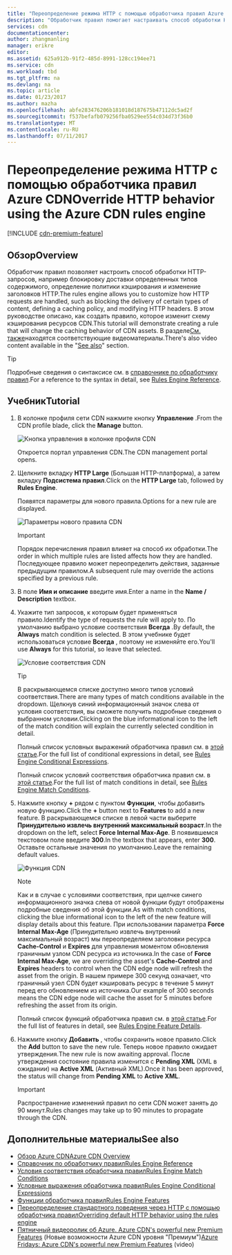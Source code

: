 ```yaml
---
title: "Переопределение режима HTTP с помощью обработчика правил Azure CDN | Документация Майкрософт"
description: "Обработчик правил помогает настраивать способ обработки HTTP-запросов в Azure CDN, включая блокировку доставки определенных типов содержимого, определение политики кэширования и изменение заголовков HTTP."
services: cdn
documentationcenter: 
author: zhangmanling
manager: erikre
editor: 
ms.assetid: 625a912b-91f2-485d-8991-128cc194ee71
ms.service: cdn
ms.workload: tbd
ms.tgt_pltfrm: na
ms.devlang: na
ms.topic: article
ms.date: 01/23/2017
ms.author: mazha
ms.openlocfilehash: abfe283476206b181018d187675b47112dc5ad2f
ms.sourcegitcommit: f537befafb079256fba0529ee554c034d73f36b0
ms.translationtype: MT
ms.contentlocale: ru-RU
ms.lasthandoff: 07/11/2017
---
```

# <a name="override-http-behavior-using-the-azure-cdn-rules-engine"></a><span data-ttu-id="da493-103">Переопределение режима HTTP с помощью обработчика правил Azure CDN</span><span class="sxs-lookup"><span data-stu-id="da493-103">Override HTTP behavior using the Azure CDN rules engine</span></span>
[!INCLUDE [cdn-premium-feature](../../includes/cdn-premium-feature.md)]

## <a name="overview"></a><span data-ttu-id="da493-104">Обзор</span><span class="sxs-lookup"><span data-stu-id="da493-104">Overview</span></span>
<span data-ttu-id="da493-105">Обработчик правил позволяет настроить способ обработки HTTP-запросов, например блокировку доставки определенных типов содержимого, определение политики кэширования и изменение заголовков HTTP.</span><span class="sxs-lookup"><span data-stu-id="da493-105">The rules engine allows you to customize how HTTP requests are handled, such as blocking the delivery of certain types of content, defining a caching policy, and modifying HTTP headers.</span></span>  <span data-ttu-id="da493-106">В этом руководстве описано, как создать правило, которое изменит схему кэширования ресурсов CDN.</span><span class="sxs-lookup"><span data-stu-id="da493-106">This tutorial will demonstrate creating a rule that will change the caching behavior of CDN assets.</span></span>  <span data-ttu-id="da493-107">В разделе[См. также](#see-also)находятся соответствующие видеоматериалы.</span><span class="sxs-lookup"><span data-stu-id="da493-107">There's also video content available in the "[See also](#see-also)" section.</span></span>

   > [!TIP] 
   > <span data-ttu-id="da493-108">Подробные сведения о синтаксисе см. в [справочнике по обработчику правил](cdn-rules-engine-reference.md).</span><span class="sxs-lookup"><span data-stu-id="da493-108">For a reference to the syntax in detail, see [Rules Engine Reference](cdn-rules-engine-reference.md).</span></span>
   > 


## <a name="tutorial"></a><span data-ttu-id="da493-109">Учебник</span><span class="sxs-lookup"><span data-stu-id="da493-109">Tutorial</span></span>
1. <span data-ttu-id="da493-110">В колонке профиля сети CDN нажмите кнопку **Управление** .</span><span class="sxs-lookup"><span data-stu-id="da493-110">From the CDN profile blade, click the **Manage** button.</span></span>
   
    ![Кнопка управления в колонке профиля CDN](./media/cdn-rules-engine/cdn-manage-btn.png)
   
    <span data-ttu-id="da493-112">Откроется портал управления CDN.</span><span class="sxs-lookup"><span data-stu-id="da493-112">The CDN management portal opens.</span></span>
2. <span data-ttu-id="da493-113">Щелкните вкладку **HTTP Large** (Большая HTTP-платформа), а затем вкладку **Подсистема правил**.</span><span class="sxs-lookup"><span data-stu-id="da493-113">Click on the **HTTP Large** tab, followed by **Rules Engine**.</span></span>
   
    <span data-ttu-id="da493-114">Появятся параметры для нового правила.</span><span class="sxs-lookup"><span data-stu-id="da493-114">Options for a new rule are displayed.</span></span>
   
    ![Параметры нового правила CDN](./media/cdn-rules-engine/cdn-new-rule.png)
   
   > [!IMPORTANT]
   > <span data-ttu-id="da493-116">Порядок перечисления правил влияет на способ их обработки.</span><span class="sxs-lookup"><span data-stu-id="da493-116">The order in which multiple rules are listed affects how they are handled.</span></span> <span data-ttu-id="da493-117">Последующее правило может переопределить действия, заданные предыдущим правилом.</span><span class="sxs-lookup"><span data-stu-id="da493-117">A subsequent rule may override the actions specified by a previous rule.</span></span>
   > 
   > 
3. <span data-ttu-id="da493-118">В поле **Имя и описание** введите имя.</span><span class="sxs-lookup"><span data-stu-id="da493-118">Enter a name in the **Name / Description** textbox.</span></span>
4. <span data-ttu-id="da493-119">Укажите тип запросов, к которым будет применяться правило.</span><span class="sxs-lookup"><span data-stu-id="da493-119">Identify the type of requests the rule will apply to.</span></span>  <span data-ttu-id="da493-120">По умолчанию выбрано условие соответствия **Всегда** .</span><span class="sxs-lookup"><span data-stu-id="da493-120">By default, the **Always** match condition is selected.</span></span>  <span data-ttu-id="da493-121">В этом учебнике будет использоваться условие **Всегда** , поэтому не изменяйте его.</span><span class="sxs-lookup"><span data-stu-id="da493-121">You'll use **Always** for this tutorial, so leave that selected.</span></span>
   
   ![Условие соответствия CDN](./media/cdn-rules-engine/cdn-request-type.png)
   
   > [!TIP]
   > <span data-ttu-id="da493-123">В раскрывающемся списке доступно много типов условий соответствия.</span><span class="sxs-lookup"><span data-stu-id="da493-123">There are many types of match conditions available in the dropdown.</span></span>  <span data-ttu-id="da493-124">Щелкнув синий информационный значок слева от условия соответствия, вы сможете получить подробные сведения о выбранном условии.</span><span class="sxs-lookup"><span data-stu-id="da493-124">Clicking on the blue informational icon to the left of the match condition will explain the currently selected condition in detail.</span></span>
   > 
   >  <span data-ttu-id="da493-125">Полный список условных выражений обработчика правил см. в [этой статье](cdn-rules-engine-reference-match-conditions.md).</span><span class="sxs-lookup"><span data-stu-id="da493-125">For the full list of conditional expressions in detail, see [Rules Engine Conditional Expressions](cdn-rules-engine-reference-match-conditions.md).</span></span>
   >  
   > <span data-ttu-id="da493-126">Полный список условий соответствия обработчика правил см. в [этой статье](cdn-rules-engine-reference-match-conditions.md).</span><span class="sxs-lookup"><span data-stu-id="da493-126">For the full list of match conditions in detail, see [Rules Engine Match Conditions](cdn-rules-engine-reference-match-conditions.md).</span></span>
   > 
   > 
5. <span data-ttu-id="da493-127">Нажмите кнопку **+** рядом с пунктом **Функции**, чтобы добавить новую функцию.</span><span class="sxs-lookup"><span data-stu-id="da493-127">Click the **+** button next to **Features** to add a new feature.</span></span>  <span data-ttu-id="da493-128">В раскрывающемся списке в левой части выберите **Принудительно извлечь внутренний максимальный возраст**.</span><span class="sxs-lookup"><span data-stu-id="da493-128">In the dropdown on the left, select **Force Internal Max-Age**.</span></span>  <span data-ttu-id="da493-129">В появившемся текстовом поле введите **300**.</span><span class="sxs-lookup"><span data-stu-id="da493-129">In the textbox that appears, enter **300**.</span></span>  <span data-ttu-id="da493-130">Оставьте остальные значения по умолчанию.</span><span class="sxs-lookup"><span data-stu-id="da493-130">Leave the remaining default values.</span></span>
   
   ![Функция CDN](./media/cdn-rules-engine/cdn-new-feature.png)
   
   > [!NOTE]
   > <span data-ttu-id="da493-132">Как и в случае с условиями соответствия, при щелчке синего информационного значка слева от новой функции будут отображены подробные сведения об этой функции.</span><span class="sxs-lookup"><span data-stu-id="da493-132">As with match conditions, clicking the blue informational icon to the left of the new feature will display details about this feature.</span></span>  <span data-ttu-id="da493-133">При использовании параметра **Force Internal Max-Age** (Принудительно извлечь внутренний максимальный возраст) мы переопределяем заголовки ресурса **Cache-Control** и **Expires** для управления моментом обновления граничным узлом CDN ресурса из источника.</span><span class="sxs-lookup"><span data-stu-id="da493-133">In the case of **Force Internal Max-Age**, we are overriding the asset's **Cache-Control** and **Expires** headers to control when the CDN edge node will refresh the asset from the origin.</span></span>  <span data-ttu-id="da493-134">В нашем примере 300 секунд означает, что граничный узел CDN будет кэшировать ресурс в течение 5 минут перед его обновлением из источника.</span><span class="sxs-lookup"><span data-stu-id="da493-134">Our example of 300 seconds means the CDN edge node will cache the asset for 5 minutes before refreshing the asset from its origin.</span></span>
   > 
   > <span data-ttu-id="da493-135">Полный список функций обработчика правил см. в [этой статье](cdn-rules-engine-reference-features.md).</span><span class="sxs-lookup"><span data-stu-id="da493-135">For the full list of features in detail, see [Rules Engine Feature Details](cdn-rules-engine-reference-features.md).</span></span>
   > 
   > 
6. <span data-ttu-id="da493-136">Нажмите кнопку **Добавить** , чтобы сохранить новое правило.</span><span class="sxs-lookup"><span data-stu-id="da493-136">Click the **Add** button to save the new rule.</span></span>  <span data-ttu-id="da493-137">Теперь новое правило ожидает утверждения.</span><span class="sxs-lookup"><span data-stu-id="da493-137">The new rule is now awaiting approval.</span></span> <span data-ttu-id="da493-138">После утверждения состояние правила изменится с **Pending XML** (XML в ожидании) на **Active XML** (Активный XML).</span><span class="sxs-lookup"><span data-stu-id="da493-138">Once it has been approved, the status will change from **Pending XML** to **Active XML**.</span></span>
   
   > [!IMPORTANT]
   > <span data-ttu-id="da493-139">Распространение изменений правил по сети CDN может занять до 90 минут.</span><span class="sxs-lookup"><span data-stu-id="da493-139">Rules changes may take up to 90 minutes to propagate through the CDN.</span></span>
   > 
   > 

## <a name="see-also"></a><span data-ttu-id="da493-140">Дополнительные материалы</span><span class="sxs-lookup"><span data-stu-id="da493-140">See also</span></span>
* [<span data-ttu-id="da493-141">Обзор Azure CDN</span><span class="sxs-lookup"><span data-stu-id="da493-141">Azure CDN Overview</span></span>](cdn-overview.md)
* [<span data-ttu-id="da493-142">Справочник по обработчику правил</span><span class="sxs-lookup"><span data-stu-id="da493-142">Rules Engine Reference</span></span>](cdn-rules-engine-reference.md)
* [<span data-ttu-id="da493-143">Условия соответствия обработчика правил</span><span class="sxs-lookup"><span data-stu-id="da493-143">Rules Engine Match Conditions</span></span>](cdn-rules-engine-reference-match-conditions.md)
* [<span data-ttu-id="da493-144">Условные выражения обработчика правил</span><span class="sxs-lookup"><span data-stu-id="da493-144">Rules Engine Conditional Expressions</span></span>](cdn-rules-engine-reference-conditional-expressions.md)
* [<span data-ttu-id="da493-145">Функции обработчика правил</span><span class="sxs-lookup"><span data-stu-id="da493-145">Rules Engine Features</span></span>](cdn-rules-engine-reference-features.md)
* [<span data-ttu-id="da493-146">Переопределение стандартного поведения через HTTP с помощью обработчика правил</span><span class="sxs-lookup"><span data-stu-id="da493-146">Overriding default HTTP behavior using the rules engine</span></span>](cdn-rules-engine.md)
* <span data-ttu-id="da493-147">[Пятничный видеоролик об Azure. Azure CDN's powerful new Premium Features](https://azure.microsoft.com/documentation/videos/azure-cdns-powerful-new-premium-features/) (Новые возможности Azure CDN уровня "Премиум")</span><span class="sxs-lookup"><span data-stu-id="da493-147">[Azure Fridays: Azure CDN's powerful new Premium Features](https://azure.microsoft.com/documentation/videos/azure-cdns-powerful-new-premium-features/) (video)</span></span>